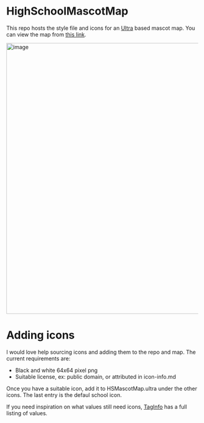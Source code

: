 # HighSchoolMascotMap
This repo hosts the style file and icons for an [Ultra](https://overpass-ultra.us/) based mascot map. You can view the map from [this link](https://overpass-ultra.us/#query=url:https://raw.githubusercontent.com/watmildon/HighSchoolMascotMap/refs/heads/main/HSMascotMap.ultra).

<img width="713" alt="image" src="https://github.com/user-attachments/assets/a3ecabec-9f70-4bd0-924e-718e2210f02d" />

# Adding icons
I would love help sourcing icons and adding them to the repo and map. The current requirements are:

* Black and white 64x64 pixel png
* Suitable license, ex: public domain, or attributed in icon-info.md

Once you have a suitable icon, add it to HSMascotMap.ultra under the other icons. The last entry is the defaul school icon.

If you need inspiration on what values still need icons, [TagInfo](https://taginfo.openstreetmap.org/keys/mascot#values) has a full listing of values.
